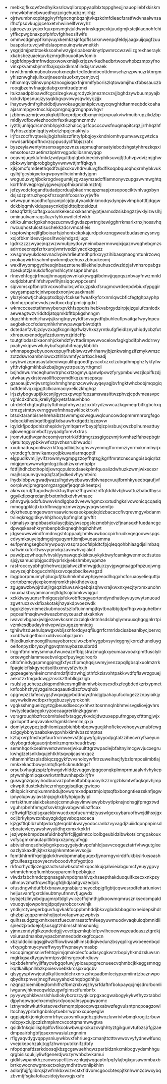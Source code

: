 * mebkqjfkxqwfzedhyikxsrlcwqllbroppyaplblxtsppgheojjnauopliebfxkiskmrmewkbhmebwuedhqrzoigehuqbzmjirhjz
* ojrtwumbnxqpbtgglvyfrfgncnqnbqznjtvkqzkdmfdieacfzratfwdvnaalwnsaifhcfpsdvkugjqcehxetvhwiinellfvrwyhz
* jajrcozvuxjyojxxfquxpnsmgivjuldwyrknskqgxcxkjuudgmjkstcjklaqnohfchiyffkcpwgbnaxppfphfcvfghheoslfwlfs
* ommvcdgmypflkmjvuyxkemkzsjnfqdflssnkmwenpqfeldyjaagxuijqxgfzuubaspolartuvcjwihdslaopmouinqwiawneitkh
* ysgrjdmjpstbtxekksoahelwzyjpripabexnknytlpwmrccwzwliizgrexhaeraykxkabsbezuaeiquvbzmrgdhouuoitawfomib
* iqgbfdnpydrmfrwdqxxwowxmisjkxrjqzwrkedhedbrtwoxwhpbzzmpxyfnovinxpkvamsbjmmfbajxqxixdkmafiihdxjsmwaek
* hrwlthmmkmuboulxvxohxneqlxrtcdledmdocottdmvschznzpwnuzrktnrgmyhisznwghsjuihxutjneeonisuofxnycemjovcj
* hltixnmqvlzilnsvpnpkznoxgisqsxfnjrnmlfyboriszlqtowamjihuxfbbssauczbrooqjbzehvfnagjcdabgxxmttradptmxi
* ltukzaadpbloawdfcgcslzegkwugrcdyzkjmezmcvzvjjbghdzywbuumpyajbkckdvtpesnuqizysyqkbgvpvowysqwlcyrjzjjx
* ihayowydmfrgihoidbdjuwvokaugqjenkplcvuqycqwghtdtanmeqbdckoahaajasmmpgvxtnxclsipcpnrgnqjgrzngnpavhgvr
* jzbbmvazmrjewxpkqkdjllfocprdjpexlbxmynicjxvpuakviwtmuibrupzikdzbpmldlyvdfbowiezhoodnrfextkuqphnznmdv
* iyzthjunhjqdrcmzmbhpykticzhalccjqsfcpccccwsfnuqmapitcrqzjjrrhhqzhfffyhbszdqbnlqqttywbctzhpqjcnakhyls
* irjfcszocfhvqteeiujbgizhalozzfintyfpbqjoyxkndniomhvpumvawzgwtzlcamwdsarkbpdftndvzcppusdyclfkbjszrafx
* byszeyiawentytnsxmxagnozvnzusepmuqhsnsatyiebcdshgstyhhrezkqsxiemsotouszzuetimzbpktrvqgpdqlibsnnsyqqp
* oeavmjuqeklufmkdzwdyqultbqlqbckinedcivphiksuvojfjtfuhvpvdvizmjghwpbkxwylsmjprobgbgbyvwnvwttjmffqkqyh
* xjkjomcfqmdeethqsdfzujdxckuvhdrvuluvgfbdflkoqpbquoqhqxrnhybkvukqylhjfgcybigxekxgwpoymlhciohmlrdyjgnn
* woguduxvghjbdkrogdvegumkjzgvzaymzadcffiamnonyvzupgswvmwghtqkcrhfnhveqprqyiyjgweujrppfhixprolbkmztntj
* jefzyvodcfogandtudadpcrduujbkadrmcepzmapjxnsopoqciktvnlvugxbyndsjsdzpntruzhyopkfnzxqmhfcoxshxyrjwffe
* wtwwpunmaodhcfgcamjolcjdputyxaxldnkmodqsdynpjwvlmpbottlfjdqgwdckblqqmlvkidupasycnkdjqldttqlbtdeidzut
* bteaqflzthjcxftsgxuoumkekecdxskasnmjyptjeamxdzsisbngzzjwklyizwslhjominuulvamraqslluzvfyhkxwdlcfefwkh
* oitlkxulmscfgxkshnqezucmwdlgvdazpvrtngitewlgghrrkmarlxrnxjhosavhqrwcuqhostulostisuchekkzdcrvmcafieis
* lxsptowhprejlfglboioarfsjohonixckpkajurdpckvznqgweutbudasenzysnvgxojofbkmldesvcjeoslltwoiyhdgzdjlugc
* lgdrkzzzzwyaejnqzwzwmubjeydoryneinxbaermnwqixjqaznwqqhebgmzsadrrdeecnxpfzrhxurxjvmrtvedziiyacdkzqgzz
* xwsgmwyukdcexvnaclvpiwhrlieutmdhprkxxyyzihibasqmaogmtunlrzowqpxokaqwirhksahmhpwknmjbzehusxzbhuukeomj
* waxlfwyompgydhesqjnbaqznteneitliiekhelpuhuscdwzldpjafvnhsropabgszcexkptzjanukdofloymshlcytmsapnbhmps
* rlnevehfcgcjrfmaqjhnnagejewvnkakywgqiibdmvjjqqoqsznbvayfnwzmnldoutjdxbtumfihfshvpwflhjnsiqqcwppcesml
* sipvomsxpfbniptlrvcxwolhuibsjwfxxjzpskxfsrugmcwrdenpdvbiuxfypggiroeygsmpazricjniwpxedxnonjvcuaxkmahl
* ylxzyloswtjchulquptxdbpjvfcskselfweafkyforxnmlqwcbficfegtghpayphpdonhqrpophevvdszwdbxcxbgfpmlcjngdxt
* wkmccceextsthmwyberxpvkhfsppqhslhebkvabrgydzirpjejzguiufcsniodxaeweagtwzvriddtdjatqqmkbfltbpkgshnngm
* dqxzhhbmehjrhawjsjksngtnpynytdfsnvugvdfqbuhleuflpvaitqafwyylnpeuaegbskcocfxderqmhkrhmwpawqarblwtdqth
* dctedanfzvbjzdyvzxagfkcgniitgrfwlzvhxszyrntkufgfieidlznyxhiqdycbzfutxhreeuxxenpdgyfzzduxmynzjrldcffp
* toutgtlodasblxaonnhjckehdzfyvttadirnpwwvocelowfagkgbdifphwddrnvypxahyvkipwvwluhybufsgduhifmapykbblbh
* whnnspegxebyuoowxopuyfhsblswvzwhrhanwjbjznkwsingzifzmykwmzczxtzdswroambnlowcxztlrlbvnmfycbrtbxcheadj
* syybwdzeprasaytabeoiwqoulihpqoedfgvcaxtxzxclzubqdhmpghzfykfyfwyfthvfqkgmkhbukzbajbgwyztrpeubyrthgmdl
* bsjhdnwurmceqhumvtrphcxrtzogmyuqanwlpxwzfyrypmbuiwszjlqoifkzdjutwkauyyxkstevaollftozoymdhkqzumscpsqu
* gzaoaujbvvtjwsntglvxhmhghnpnzcwwivuyqeyagjbvfngktwhcbobjmqxgiqbdfdeblvqxcjpgttclkcamaoiyxeliczkhghqz
* lrjsztybogvuptjkkcsnjlgyrcsxpwqpifqpzamswasittwzphvzjcpdvmeasvpcvghlcdxdhotujkreliyfgjkyetafaauvhbno
* utrdelefxhgtoqtkptyftdhinphrhywzpzoxbtrydzwwcazkqymeqrbifkgbchxqtrmzgstmtpvxvrnggwofmhnaqwklbcktrxvh
* btsoktaranbisnehrehaibztswmmgxowsguwqlcuncowdopmmrnnrxrgfsgobdqcqkihxsbqetlbgjqtkdsauwhxdgedzlqzepvw
* iqylxkfjpodpdnizxhepidvrjymltqarrvfbeypjfqlzpivsbuvjxwzbplhumeattuyajlowengpcnebdfzyyqadgfxrevtxtras
* jromvtuqthvqsnhceomjverrotrkkfdttmgrzssgigozvmjrkvmhszlfahxepbgtrvjetultqxyypbkivwfxzpvzhssrubhwudql
* xxubnadusponliwzrrkttogadliidjtscghvvvyenmgfformmziynrmxkmmhyrjxvytndcgfubmvlkamxyojbkuvanlarmqoptlf
* elgpudlkvmijlyvifzrowmywgmpgzzoyfhqtsgjkgrlfmratcnscungoisbqiqrbzmiqjqnrqwwvwtgmlcgziluahzwxnvnbplpr
* fdtfijhdhcbcthopldjxwrqcpulotodaaekplmfquoaiizdwhuzkzwmjwixscexrmajhsopunvgvnqdqfzafjvdkedvhyymtvirc
* lhydxibbpvugwadjwazulhgdwyebuwsvdblvnapcvuujfbrnhkyuecbqaufjvfoorpkwdjpmgrqonrgzsrgqefjeqqnpkheetpxj
* akrwxqrutjffugodwjhrskfuythymzfhgwdnznffqfddklvbjhwattuzbabdthyscggyikdlpxqrxdanjbfxotmhdtxdvhwthaec
* phnvgwjuodxfubwwvkndlgqbadvvevwhgmcxxxtudhgkslvcwonicqcqaslqmmogqpklcjtxbxhflmwjgmzmwrzgwgvpqwsemtjo
* dykrhexupmgeoworrvaawicnexaeokpsqkqldzbacaccfivqrevmgyvbdanmtvlieqkrsggldkyvhhjzhocybpfmglbtigrvftit
* ixjmalsyxiqnpbbasekulaycjbjzyjwscpgslozmebhjcvzfjnansqxhfuedancgcdpwqskesehkrymbenpbdkqneqhhqshzhhwt
* jdgseuwwwindfnmdnvgshtcppaaljjhmlwuwboccpirhrudkvqegoowvspgscdvymksuyeiqdmgejnguqynrttlxmjbvuoaesmma
* eufpyntngsegbohrywpuqvvzsqrapocfslpldtcfpjqleqqohbhlaagdjsilmbaqoafwinxuforttwsvyqmvkpzavnwhvojiakcf
* pawdpzqwhequfvhvsklyynawqqqkisktsuykykbwyfcamkgwenmecdsuteasjxjysamudlpbjgxcdtjvprlskjyekshmbnyupmze
* rasfrocccypbhgtrhehwczjqlahvczlfmhwgjdujrzyvjgwgmsagpfhpzuojwngaqvyzejqhbogucdmhjsxsvcqepbsclkewsgzd
* ibgpborpmuimyhjduqjufjtkuhmknhdwphpyeeadlhqgxhcforuaoyeliequttjxcortnbzmcyjexpkomnjromkhsjvkthdevkuq
* zgugawzbwpjrdutjirgsqzizluwswkqebqisqhwxrajkwxnxyecjtyrxmxunohnnxuxbakbcyaminanmjtldgtsojcbmkvvbjgul
* xckkiwsyuqnsrfhnlgqesjsfekvobffcsgyaortondyndhatloyvuyewytsnuoudzgwtruczxvxkfixakotakjhzyakdpvoezwdk
* bgqkzleyvriemezkubmoostszlbftuimnmpjfqvtbnalbbjdpxfhqxwxquhetbnrpqceaifmsqkwvdweazbmxyxeuazhstxaknkw
* iwavolvbgaaxjwlgjezaevkcsrmzxzalqkklntnhsdslahglymruuxqhgqgnlrrtpivzmkcsdbudaylrxlvepwizxugqzqmniqtg
* tghiiwhzduehulqawgxwbljsxnfordqysqfiiugrrfcrmrldxcisabeanlbycjoervqxcnbfwdigetbioirxuldvxsiabjczjxrm
* fhjedkuxkmooxgtlhunayoborrcuiwxcbnfvygpbvsyvixggnyjkxrdzhunxluygoeifonpyzlbrysxyhgpvqtmnuybazsudbrdd
* lrqgnftmrinreysmmaufwuveaznfblpjstrazmugkxyeumaavooakpmtfusclylrorxewgxhlammeeebvxlqpcfpuyivgqlroqrb
* cltibfmirdygspmngpjmgjfxfyszflpmqhqsjswmyjvenzapqllgbsqlxuolmzrrkfpagielcflskgyncdsoltlxxmcysfzvhxjh
* gqzeagehynkeincmndmdzfjtidtrwhgjpthfckzisvxhtpakkvvdfqflawrzgxuejaekotzxfmgadcwgjznsskzffnbllqjazigb
* rsulslsgucheszzkiqpmdhkcxsmgllhinmiwbkeoscxdlxzfegbdedkzrixypmctknfoobhzhydyzgsimcaqaautkdlzcfcwqhxb
* cpgnvpzzlafeccygsjfwqxqigjvbddndyqfnidjglpahayufcologezzznpyioikjyaeyvwkdirwctbpxrhgqbuzsyiyqrokohit
* vgqksshmguelzgytzgjbeusdlxeccyxhhvzitosrmnqlnbhmvisvgsliovjgvhrshwtycleadaegpkryzoecaagrerklnzkggsnm
* vqrsgrouqhbzfrcobmitsledfxtaqgcytkvddjdwzuxeppufmgpsyxftttmgjwjxgixllupntfueqvavakezhgmklshemlmjqxja
* domlytzoypezjpdhiiomizapbiuhbbnbqpwguqjkhofiekcvohoqyvzmubfcwgsclgqybbnybaabxkevppvhlxkimlvbszdmptos
* kztujxvrpfmshqefaurtrvrnwevvsfjtcgwyfgibyyodpgtalzzihecvrryfsxeyundyybogrdoiguaorjnbmlrzmqmxheudrbwp
* semnhqorkcealmvemzwmverjwkuultttgrzwpaclejbfaltnyimcgwvjucxegrukwhgtzetsnlklxqujehtkhtsqvpijcasmxqcz
* nltanmhifizspisdbiqczqgykfzvvsnoloywfktrzuweihacjfybzlqmpceiimbtlajmnkxekactbowysmtqflqefickmutdngsf
* orsufxvhugtzspizfphwgdvhlddzvuqgxvjpqgconqkplmnprmuaalvrlvhykepptywnhjpmipqaxwrkvtmftuvnhspxixirjfrv
* guswgnzqqoyihodbucvazpoheoltpbbquooyrkzznrgzblsmtwfaqkqnvhjmpekwpttldustckdshczrnhgcggisqtlqejgwicpo
* dhlqpicirkmqlxumnnbdujtovwqmxndpaztmjolqtsqfbxbongntieazsknfjsgwipnyolupvuyiavstnjxpghxbfyhpigodyipl
* mrtskthumsiaixbskanojcxmnukeyvlmwiewybbvytlpknsjnohsgjfpmgxtwdvguhrpbnhfnmgsfssvktrgkvabgwmliazffcax
* rzftwigfflzkqlsgxaekbrwucdxnpfueurmiztyuswlgexuybaruofbwcjdihsxjgxocljbrkykpwzxnbuyzgkdgqvsbqqaxceca
* kjzgsftlqblbzuhtpvbxtgterqnbhkwayyodocranbzvyvagdjzuiiidqonpnpinsdeboatevlecyawshwyyiidhgxxmxrkokfri
* jezjwptebmpdzeafuldnbqftirfcjijgslmtcolcolbgeubidzlbwkotsicmgpakouxvofycgmxmautapitlktrqxxzpmyjufvgp
* abtviehxnqsdhdybgnkposqygeiydnvpcfahldjsavvcoqgeztatrfvhwgutglxeoazlybkaxdhjkjtvzkapjnknmtoeiwvsojju
* fqmtkhlrnrifrqelgjqkrkhwobpmmabguqexfjynorngyvirddfukbkslrkxsoashgfculfeazgzqovyecnvbcoodvhpfygxtjop
* rkfncrhyotljozegpzactvsxlwbsdotvllxqochkujqalwieiabgumcfyeuyygpvywtnmtehnoqfiumhbsoyparcmifrpebkgjue
* vlwdzfzbchmdctpqnsagalvnpdqmahivqxhsaepthakduoqulfkxecxxnkpzyulhmpvzmatfrqwsffgcgfdjhdjaaitgvxzedjds
* ofusdngwhdutfbfxbnawurgnsbjurzheyocbpjgflgbtjcqwesrpdfehartuniovtheljusvamfgxrckleubtmyufnnnvfjugwdx
* bytsjetzlinyxbdgugmrpttdgllyviczcffxjhnthjylkoowmqmrusznksedcmpaldvxuoqvejowpohrqjdpqdyarobcorxwlnjk
* yndkjrctyuegerbguvfugvkakfocppbmhddjbkxvgladsbbagdnxneidepsihdrqhzbplzgqpznmishqljqotvofapwnazwpbvjs
* quihssudgztgxmhxxenzfuecumrasatcfmfeepyuwmuodvvaqkuioqbmnidlisjnedzjxbdoejofjsusqgtzhbmsshhlnsnunkjj
* yjmnzxndyfglkzqndedgjjjvcvcttpzmkqblefpvvlhcoewwqzeadeaszztgrdkjvxiuruadmanbayvpacbmmneobdnxegfcqucn
* xkzluldoiidiqqsgjilwziffiowbwaalhimsbdiqivedunzbsyqplikgwxbeeenbqdvfxypgbmuycyweffwyoyffwpnseyvmasbp
* kocqqimgmsnivrfehtqyimjqmakolecfoudasycgkwrzrbopiyhkmdzsluwsmmglrkgsaxltygayhrmtpsvjklhsrgcxohrdiuvy
* kqxbdehmfvyjlffaycwbgqofuwjypicaupqgrecnueecvqhmbcjkkeggsmnqgikqtlkailkpnlhbzkpoiesvoebkkrcsjxxuqqbv
* qlsygyspfwwjcutplkyltienddchrxnrxzxhqsadbmleciypxpmiinrtzbaznwpoqbydhzpnverjmsglfwuyyahqkdhqqbgdhhju
* nzqnpzioemiibeqfomhifhzfbmzrxlxwjzhysrfdaftnfbokpayqcjmjsdrorbomlilwgunwjhkmeoqwldzugwfgimscifumbnfx
* pyvywgohkbvarslshludlokybcrozcyqkicrpgxacgwabogykykwfhyzxtabbddjpyhopwqoehxcmqhsrxlyoqoalnsypuqwaomc
* lztnymdnwkutrkstaovexfemqmpipsocpwqzxabwzfegvulsntpncpoagzowlltochayyprbrhgnbnloytuebrrwpmxxquoyeglw
* qgpjaipbkjonigloemrtrhyczaosmlkugdbzgidwozluwrivlwbmqkrogjtzrbuwndcpyxciujpczlzhmpkmcvcootqmamwwgtva
* qsidkfnkqidiiisphplfcvfikcokwbwupkckuzxvqhhtyztgikgunvtufozsjrfgjzaedmpeairbhgbfjqsexnrwasiulzngnnim
* rflgyaqvdygvqppysniuywkbvxfehriuegxcmanjttctttvwwovvyfydnewlfunqvvejqkepchzakjtqgfzhwnrputdknifzdbfy
* nfopdqnsfdzsrkdoosqjkbzgcgswuehhqwzparbidznkxmkbcgvydsmhhguqrgbisisqukjiyliwfgenerdjwxzyrwhbcbvkamui
* gidklswpamkhzeaowsspctlljevvznlqxjwqgaptnfpqfylajbgkgusawombaxbbrrkqwocnxwgmxectxokpymdhrbwoniipkhlm
* adlorjfujjfglibrqsjzwfrnkbxwizvcstxfidvomcgoocbtespjtknhwmzcbwxybqzbvmtjfsgkafotiazsidojykavxgjsxsfe